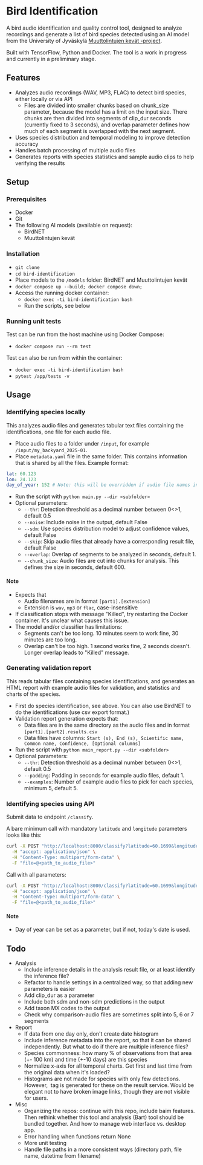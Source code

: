 # Bird Identification

A bird audio identification and quality control tool, designed to analyze recordings and generate a list of bird species detected using an AI model from the University of Jyväskylä [Muuttolintujen kevät -project](https://www.jyu.fi/en/research/muuttolintujen-kevat). 

Built with TensorFlow, Python and Docker. The tool is a work in progress and currently in a preliminary stage.

## Features

- Analyzes audio recordings (WAV, MP3, FLAC) to detect bird species, either locally or via API
  - Files are divided into smaller chunks based on chunk_size parameter, because the model has a limit on the input size. There chunks are then divided into segments of clip_dur seconds (currently fixed to 3 seconds), and overlap parameter defines how much of each segment is overlapped with the next segment.
- Uses species distribution and temporal modeling to improve detection accuracy
- Handles batch processing of multiple audio files
- Generates reports with species statistics and sample audio clips to help verifying the results

## Setup

### Prerequisites

- Docker
- Git
- The following AI models (available on request):
  - BirdNET
  - Muuttolintujen kevät

### Installation

- `git clone`
- `cd bird-identification`
- Place models to the `/models` folder: BirdNET and Muuttolintujen kevät
- `docker compose up --build; docker compose down;`
- Access the running docker container:
  - `docker exec -ti bird-identification bash`
  - Run the scripts, see below

### Running unit tests

Test can be run from the host machine using Docker Compose:

- `docker compose run --rm test`

Test can also be run from within the container:

- `docker exec -ti bird-identification bash`
- `pytest /app/tests -v`

## Usage

### Identifying species locally

This analyzes audio files and generates tabular text files containing the identifications, one file for each audio file.

- Place audio files to a folder under `/input`, for example `/input/my_backyard_2025-01`.
- Place `metadata.yaml` file in the same folder. This contains information that is shared by all the files. Example format:

```yaml
lat: 60.123
lon: 24.123 
day_of_year: 152 # Note: this will be overridden if audio file names include a date
```

- Run the script with `python main.py --dir <subfolder>`
- Optional parameters:
  - `--thr`: Detection threshold as a decimal number between 0<>1, default 0.5
  - `--noise`: Include noise in the output, default False
  - `--sdm`: Use species distribution model to adjust confidence values, default False
  - `--skip`: Skip audio files that already have a corresponding result file, default False
  - `--overlap`: Overlap of segments to be analyzed in seconds, default 1.
  - `--chunk_size`: Audio files are cut into chunks for analysis. This defines the size in seconds, default 600.

#### Note

- Expects that
  - Audio filenames are in format `[part1].[extension]`
  - Extension is `wav`, `mp3` or `flac`, case-insensitive
- If classification stops with message "Killed", try restarting the Docker container. It's unclear what causes this issue.
- The model and/or classifier has limitations:
  - Segments can't be too long. 10 minutes seem to work fine, 30 minutes are too long.
  - Overlap can't be too high. 1 second works fine, 2 seconds doesn't. Longer overlap leads to "Killed" message.

### Generating validation report

This reads tabular files containing species identifications, and generates an HTML report with example audio files for validation, and statistics and charts of the species.

- First do species identification, see above. You can also use BirdNET to do the identifications (use csv export format.)
- Validation report generation expects that:
  - Data files are in the same directory as the audio files and in format `[part1].[part2].results.csv`
  - Data files have columns: `Start (s), End (s), Scientific name, Common name, Confidence, [Optional columns]`
- Run the script with `python main_report.py --dir <subfolder>`
- Optional parameters:
  - `--thr`: Detection threshold as a decimal number between 0<>1, default 0.5
  - `--padding`: Padding in seconds for example audio files, default 1.
  - `--examples`: Number of example audio files to pick for each species, minimum 5, default 5.

### Identifying species using API

Submit data to endpoint `/classify`.

A bare minimum call with mandatory `latitude` and `longitude` parameters looks like this:

```bash
curl -X POST "http://localhost:8000/classify?latitude=60.1699&longitude=24.9384" \
  -H "accept: application/json" \
  -H "Content-Type: multipart/form-data" \
  -F "file=@<path_to_audio_file>"
```

Call with all parameters:

```bash
curl -X POST "http://localhost:8000/classify?latitude=60.1699&longitude=24.9384&threshold=0.5&include_sdm=True&include_noise=True&day_of_year=1&chunk_size=500&overlap=1" \
  -H "accept: application/json" \
  -H "Content-Type: multipart/form-data" \
  -F "file=@<path_to_audio_file>"
```

#### Note

- Day of year can be set as a parameter, but if not, today's date is used.

## Todo

- Analysis
  - Include inference details in the analysis result file, or at least identify the inference file?
  - Refactor to handle settings in a centralized way, so that adding new parameters is easier
  - Add clip_dur as a parameter
  - Include both sdm and non-sdm predictions in the output
  - Add taxon MX codes to the output
  - Check why comparison-audio files are sometimes split into 5, 6 or 7 segments
- Report
  - If data from one day only, don't create date histogram
  - Include inference metadata into the report, so that it can be shared independently. But what to do if there are multiple inference files?
  - Species commonness: how many % of observations from that area (+- 100 km) and time (+-10 days) are this species
  - Normalize x-axis for all temporal charts. Get first and last time from the original data when it's loaded?
  - Histograms are not made for species with only few detections. However, <img> tag is generated for these on the result service. Would be elegant not to have broken image links, though they are not visible for users.
- Misc
  - Organizing the repos: continue with this repo, include baim features. Then rethink whether this tool and analysis (Bart) tool should be bundled together. And how to manage web interface vs. desktop app.
  - Error handling when functions return None
  - More unit testing
  - Handle file paths in a more consistent ways (directory path, file name, datetime from filename)


